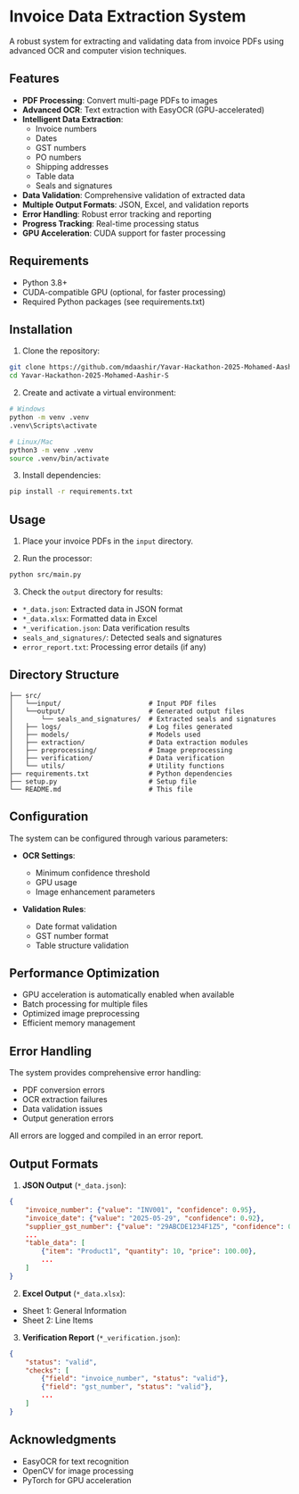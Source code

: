 # Invoice Data Extraction System

A robust system for extracting and validating data from invoice PDFs using advanced OCR and computer vision techniques.

## Features

- **PDF Processing**: Convert multi-page PDFs to images
- **Advanced OCR**: Text extraction with EasyOCR (GPU-accelerated)
- **Intelligent Data Extraction**:
  - Invoice numbers
  - Dates
  - GST numbers
  - PO numbers
  - Shipping addresses
  - Table data
  - Seals and signatures
- **Data Validation**: Comprehensive validation of extracted data
- **Multiple Output Formats**: JSON, Excel, and validation reports
- **Error Handling**: Robust error tracking and reporting
- **Progress Tracking**: Real-time processing status
- **GPU Acceleration**: CUDA support for faster processing

## Requirements

- Python 3.8+
- CUDA-compatible GPU (optional, for faster processing)
- Required Python packages (see requirements.txt)

## Installation

1. Clone the repository:
```bash
git clone https://github.com/mdaashir/Yavar-Hackathon-2025-Mohamed-Aashir-S.git
cd Yavar-Hackathon-2025-Mohamed-Aashir-S
```

2. Create and activate a virtual environment:
```bash
# Windows
python -m venv .venv
.venv\Scripts\activate

# Linux/Mac
python3 -m venv .venv
source .venv/bin/activate
```

3. Install dependencies:
```bash
pip install -r requirements.txt
```

## Usage

1. Place your invoice PDFs in the `input` directory.

2. Run the processor:
```bash
python src/main.py
```

3. Check the `output` directory for results:
- `*_data.json`: Extracted data in JSON format
- `*_data.xlsx`: Formatted data in Excel
- `*_verification.json`: Data verification results
- `seals_and_signatures/`: Detected seals and signatures
- `error_report.txt`: Processing error details (if any)

## Directory Structure

```
├── src/
│   └──input/                      # Input PDF files
│   └──output/                     # Generated output files
│       └── seals_and_signatures/  # Extracted seals and signatures
│   ├── logs/                      # Log files generated
│   ├── models/                    # Models used
│   ├── extraction/                # Data extraction modules
│   ├── preprocessing/             # Image preprocessing
│   ├── verification/              # Data verification
│   └── utils/                     # Utility functions
├── requirements.txt               # Python dependencies
├── setup.py                       # Setup file
└── README.md                      # This file
```

## Configuration

The system can be configured through various parameters:

- **OCR Settings**:
  - Minimum confidence threshold
  - GPU usage
  - Image enhancement parameters

- **Validation Rules**:
  - Date format validation
  - GST number format
  - Table structure validation

## Performance Optimization

- GPU acceleration is automatically enabled when available
- Batch processing for multiple files
- Optimized image preprocessing
- Efficient memory management

## Error Handling

The system provides comprehensive error handling:
- PDF conversion errors
- OCR extraction failures
- Data validation issues
- Output generation errors

All errors are logged and compiled in an error report.

## Output Formats

1. **JSON Output** (`*_data.json`):
```json
{
    "invoice_number": {"value": "INV001", "confidence": 0.95},
    "invoice_date": {"value": "2025-05-29", "confidence": 0.92},
    "supplier_gst_number": {"value": "29ABCDE1234F1Z5", "confidence": 0.88},
    ...
    "table_data": [
        {"item": "Product1", "quantity": 10, "price": 100.00},
        ...
    ]
}
```

2. **Excel Output** (`*_data.xlsx`):
- Sheet 1: General Information
- Sheet 2: Line Items

3. **Verification Report** (`*_verification.json`):
```json
{
    "status": "valid",
    "checks": [
        {"field": "invoice_number", "status": "valid"},
        {"field": "gst_number", "status": "valid"},
        ...
    ]
}
```

## Acknowledgments

- EasyOCR for text recognition
- OpenCV for image processing
- PyTorch for GPU acceleration
